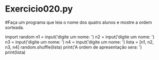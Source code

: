 # Exercicio020.py
#Faça um programa que leia o nome dos quatro alunos e mostre a ordem sorteada.

import random
n1 = input('digite um nome: ')
n2 = input('digite um nome: ')
n3 = input('digite um nome: ')
n4 = input('digite um nome: ')
lista = [n1, n2, n3, n4]
random.shuffle(lista)
print('A ordem de apresentação sera: ')
print(lista)
